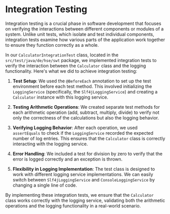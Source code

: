
# Integration Testing

Integration testing is a crucial phase in software development that focuses on verifying the interactions between different components or modules of a system. Unlike unit tests, which isolate and test individual components, integration tests examine how various parts of the application work together to ensure they function correctly as a whole.

In our `CalculatorIntegrationTest` class, located in the `src/test/java/de/hse/swt` package, we implemented integration tests to verify the interaction between the `Calculator` class and the logging functionality. Here's what we did to achieve integration testing:

1. **Test Setup**: We used the `@BeforeEach` annotation to set up the test environment before each test method. This involved initializing the `LoggingService` (specifically, the `Slf4jLoggingService`) and creating a `Calculator` instance with this logging service.

2. **Testing Arithmetic Operations**: We created separate test methods for each arithmetic operation (add, subtract, multiply, divide) to verify not only the correctness of the calculations but also the logging behavior.

3. **Verifying Logging Behavior**: After each operation, we used `assertEquals` to check if the `LoggingService` recorded the expected number of log entries. This ensures that the `Calculator` class is correctly interacting with the logging service.

4. **Error Handling**: We included a test for division by zero to verify that the error is logged correctly and an exception is thrown.

5. **Flexibility in Logging Implementation**: The test class is designed to work with different logging service implementations. We can easily switch between `Slf4jLoggingService` and `ConsoleLoggingService` by changing a single line of code.

By implementing these integration tests, we ensure that the `Calculator` class works correctly with the logging service, validating both the arithmetic operations and the logging functionality in a real-world scenario.
